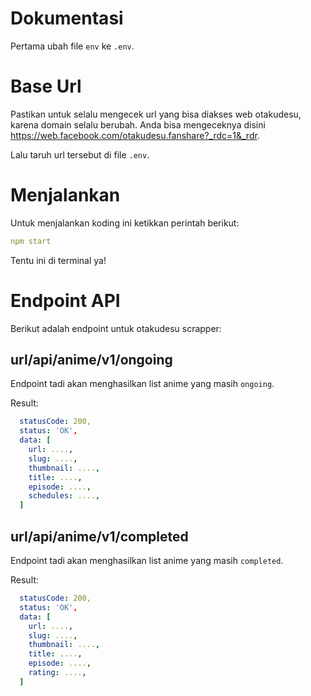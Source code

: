 # Dokumentasi

Pertama ubah file `env` ke `.env`.

# Base Url

Pastikan untuk selalu mengecek url yang bisa diakses web otakudesu, karena domain selalu berubah. Anda bisa mengeceknya disini https://web.facebook.com/otakudesu.fanshare?_rdc=1&_rdr.

Lalu taruh url tersebut di file `.env`.

# Menjalankan

Untuk menjalankan koding ini ketikkan perintah berikut:

```yaml
npm start
```

Tentu ini di terminal ya!

# Endpoint API

Berikut adalah endpoint untuk otakudesu scrapper:

## url/api/anime/v1/ongoing

Endpoint tadi akan menghasilkan list anime yang masih `ongoing`.

Result:

```yaml
  statusCode: 200,
  status: 'OK',
  data: [
    url: ....,
    slug: ....,
    thumbnail: ....,
    title: ....,
    episode: ....,
    schedules: ....,
  ]

```

## url/api/anime/v1/completed

Endpoint tadi akan menghasilkan list anime yang masih `completed`.

Result:

```yaml
  statusCode: 200,
  status: 'OK',
  data: [
    url: ....,
    slug: ....,
    thumbnail: ....,
    title: ....,
    episode: ....,
    rating: ....,
  ]

```
